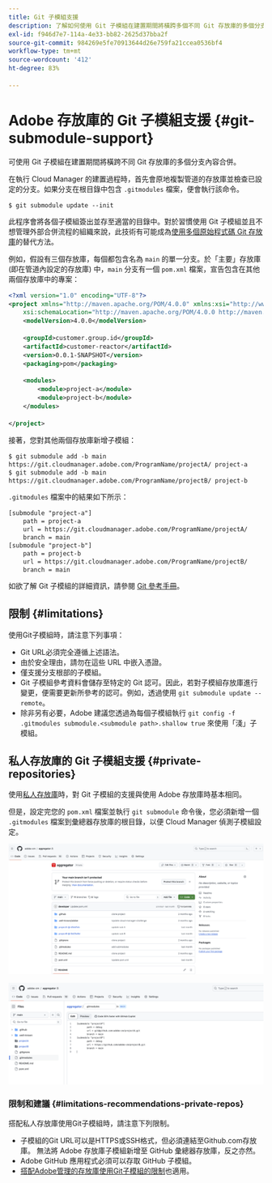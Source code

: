 ```yaml
---
title: Git 子模組支援
description: 了解如何使用 Git 子模組在建置期間將橫跨多個不同 Git 存放庫的多個分支內容合併。
exl-id: f946d7e7-114a-4e33-bb82-2625d37bba2f
source-git-commit: 984269e5fe70913644d26e759fa21ccea0536bf4
workflow-type: tm+mt
source-wordcount: '412'
ht-degree: 83%

---
```


# Adobe 存放庫的 Git 子模組支援 {#git-submodule-support}

可使用 Git 子模組在建置期間將橫跨不同 Git 存放庫的多個分支內容合併。

在執行 Cloud Manager 的建置過程時，首先會原地複製管道的存放庫並檢查已設定的分支。如果分支在根目錄中包含 `.gitmodules` 檔案，便會執行該命令。

```
$ git submodule update --init
```

此程序會將各個子模組簽出並存至適當的目錄中。對於習慣使用 Git 子模組並且不想管理外部合併流程的組織來說，此技術有可能成為[使用多個原始程式碼 Git 存放庫](/help/managing-code/multiple-git-repos.md)的替代方法。

例如，假設有三個存放庫，每個都包含名為 `main` 的單一分支。於「主要」存放庫 (即在管道內設定的存放庫) 中，`main` 分支有一個 `pom.xml` 檔案，宣告包含在其他兩個存放庫中的專案：

```xml
<?xml version="1.0" encoding="UTF-8"?>
<project xmlns="http://maven.apache.org/POM/4.0.0" xmlns:xsi="http://www.w3.org/2001/XMLSchema-instance"
    xsi:schemaLocation="http://maven.apache.org/POM/4.0.0 http://maven.apache.org/maven-v4_0_0.xsd">
    <modelVersion>4.0.0</modelVersion>
   
    <groupId>customer.group.id</groupId>
    <artifactId>customer-reactor</artifactId>
    <version>0.0.1-SNAPSHOT</version>
    <packaging>pom</packaging>
   
    <modules>
        <module>project-a</module>
        <module>project-b</module>
    </modules>
   
</project>
```

接著，您對其他兩個存放庫新增子模組：

```shell
$ git submodule add -b main https://git.cloudmanager.adobe.com/ProgramName/projectA/ project-a
$ git submodule add -b main https://git.cloudmanager.adobe.com/ProgramName/projectB/ project-b
```

`.gitmodules` 檔案中的結果如下所示：

```text
[submodule "project-a"]
    path = project-a
    url = https://git.cloudmanager.adobe.com/ProgramName/projectA/
    branch = main
[submodule "project-b"]
    path = project-b
    url = https://git.cloudmanager.adobe.com/ProgramName/projectB/
    branch = main
```

如欲了解 Git 子模組的詳細資訊，請參閱 [Git 參考手冊](https://git-scm.com/book/en/v2/Git-Tools-Submodules)。

## 限制 {#limitations}

使用Git子模組時，請注意下列事項：

* Git URL必須完全遵循上述語法。
* 由於安全理由，請勿在這些 URL 中嵌入憑證。
* 僅支援分支根部的子模組。
* Git 子模組參考資料會儲存至特定的 Git 認可。因此，若對子模組存放庫進行變更，便需要更新所參考的認可。例如，透過使用 `git submodule update --remote`。
* 除非另有必要，Adobe 建議您透過為每個子模組執行 `git config -f .gitmodules submodule.<submodule path>.shallow true` 來使用「淺」子模組。


## 私人存放庫的 Git 子模組支援 {#private-repositories}

使用[私人存放庫](private-repositories.md)時，對 Git 子模組的支援與使用 Adobe 存放庫時基本相同。

但是，設定完您的 `pom.xml` 檔案並執行 `git submodule` 命令後，您必須新增一個 `.gitmodules` 檔案到彙總器存放庫的根目錄，以便 Cloud Manager 偵測子模組設定。

![.gitmodules 檔案](assets/gitmodules.png)

![彙總器](assets/aggregator.png)

### 限制和建議 {#limitations-recommendations-private-repos}

搭配私人存放庫使用Git子模組時，請注意下列限制。

* 子模組的Git URL可以是HTTPS或SSH格式，但必須連結至Github.com存放庫。 無法將 Adobe 存放庫子模組新增至 GitHub 彙總器存放庫，反之亦然。
* Adobe GitHub 應用程式必須可以存取 GitHub 子模組。
* [搭配Adobe管理的存放庫使用Git子模組的限制](#limitations-recommendations)也適用。
